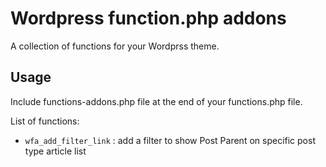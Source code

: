 # Wordpress function.php addons

A collection of functions for your Wordprss theme.

## Usage
Include functions-addons.php file at the end of your functions.php file.


List of functions:
* `wfa_add_filter_link` : add a filter to show Post Parent on specific post type article list 
